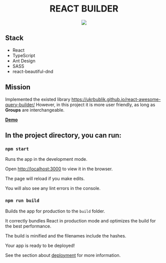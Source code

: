 <h1 align="center">REACT BUILDER</h1>

<p align="center">
    <img align="center" src="https://user-images.githubusercontent.com/53624093/207134978-b2e9f89f-59ca-41dd-88b3-d25dae8c10f5.gif">
</p>

## Stack

- React
- TypeScript
- Ant Design
- SASS
- react-beautiful-dnd

## Mission

Implemented the existed library https://ukrbublik.github.io/react-awesome-query-builder/
However, in this project it is more user friendly, as long as **Groups** are interchangeable.

**[Demo](https://codesandbox.io/s/clever-boyd-70t8c7)**

## In the project directory, you can run:

### `npm start`

Runs the app in the development mode.

Open [http://localhost:3000](http://localhost:3000) to view it in the browser.

The page will reload if you make edits.

You will also see any lint errors in the console.

### `npm run build`

Builds the app for production to the `build` folder.

It correctly bundles React in production mode and optimizes the build for the best performance.

The build is minified and the filenames include the hashes.

Your app is ready to be deployed!

See the section about [deployment](https://facebook.github.io/create-react-app/docs/deployment) for more information.
